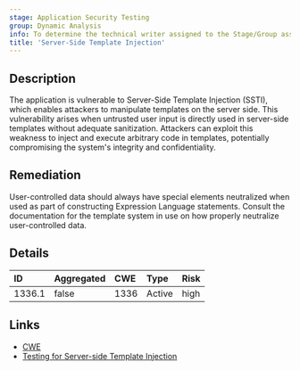 ```yaml
---
stage: Application Security Testing
group: Dynamic Analysis
info: To determine the technical writer assigned to the Stage/Group associated with this page, see https://handbook.gitlab.com/handbook/product/ux/technical-writing/#assignments
title: 'Server-Side Template Injection'
---
```


## Description

The application is vulnerable to Server-Side Template Injection (SSTI), which enables attackers to
manipulate templates on the server side. This vulnerability arises when untrusted user input is
directly used in server-side templates without adequate sanitization. Attackers can exploit this
weakness to inject and execute arbitrary code in templates, potentially compromising the
system's integrity and confidentiality.

## Remediation

User-controlled data should always have special elements neutralized when used as part of
constructing Expression Language statements. Consult the documentation for the template
system in use on how properly neutralize user-controlled data.

## Details

| ID | Aggregated | CWE | Type | Risk |
|:---|:-----------|:----|:-----|:-----|
| 1336.1 | false | 1336 | Active | high |

## Links

- [CWE](https://cwe.mitre.org/data/definitions/1336.html)
- [Testing for Server-side Template Injection](https://owasp.org/www-project-web-security-testing-guide/stable/4-Web_Application_Security_Testing/07-Input_Validation_Testing/18-Testing_for_Server-side_Template_Injection)
